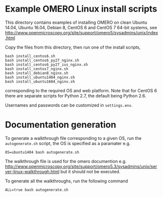 Example OMERO Linux install scripts
===================================

This directory contains examples of installing OMERO on clean Ubuntu 14.04,
Ubuntu 16.04, Debian 8, CentOS 6 and CentOS 7 64-bit systems, see
http://www.openmicroscopy.org/site/support/omero5/sysadmins/unix/index.html

Copy the files from this directory, then run one of the install scripts,

	bash install_centos6.sh
	bash install_centos6_py27_nginx.sh
	bash install_centos6_py27_ius_nginx.sh
	bash install_centos7_nginx.sh
	bash install_debian8_nginx.sh
	bash install_ubuntu1404_nginx.sh
	bash install_ubuntu1604_nginx.sh

corresponding to the required OS and web platform. Note that for CentOS 6
there are separate scripts for Python 2.7, the default being Python 2.6.

Usernames and passwords can be customized in `settings.env`.

Documentation generation
========================
To generate a walkthrough file corresponding to a given OS, run the
`autogenerate.sh` script, the OS is specified as a paramater e.g.
	
	OS=ubuntu1404 bash autogenerate.sh

The walkthrough file is used for the omero documention e.g.
http://www.openmicroscopy.org/site/support/omero5.3/sysadmins/unix/server-linux-walkthrough.html
but it should not be executed.

To generate all the walkthroughs, run the following command
	
	ALL=true bash autogenerate.sh